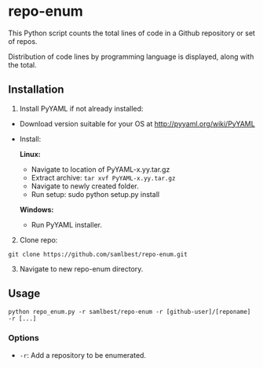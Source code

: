 repo-enum
=========

This Python script counts the total lines of code in a Github repository or set of repos.

Distribution of code lines by programming language is displayed, along with the total.

## Installation

1. Install PyYAML if not already installed:

  * Download version suitable for your OS at http://pyyaml.org/wiki/PyYAML
  * Install:

    **Linux:**
      * Navigate to location of PyYAML-x.yy.tar.gz
      * Extract archive: ```tar xvf PyYAML-x.yy.tar.gz```
      * Navigate to newly created folder.
      * Run setup:
        sudo python setup.py install

    **Windows:**
      * Run PyYAML installer.

2. Clone repo:

```git clone https://github.com/samlbest/repo-enum.git```

3. Navigate to new repo-enum directory.

## Usage
    python repo_enum.py -r samlbest/repo-enum -r [github-user]/[reponame] -r [...]

### Options
* ```-r```: Add a repository to be enumerated.

